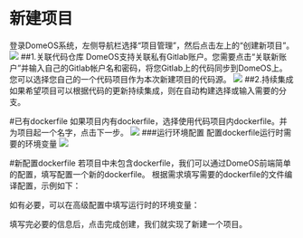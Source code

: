 # 新建项目



登录DomeOS系统，左侧导航栏选择“项目管理”，然后点击左上的“创建新项目”。
![](http://881471b33d4f9.cdn.sohucs.com/q_mini/newproject1.jpg)
##1.关联代码仓库
DomeOS支持关联私有Gitlab账户。您需要点击“关联新账户”并输入自己的Gitlab帐户名和密码，将您Gitlab上的代码同步到DomeOS上。您可以选择您自己的一个代码项目作为本次新建项目的代码源。
![](http://881471b33d4f9.cdn.sohucs.com/q_mini/newproject2.jpg)
##2.持续集成
如果希望项目可以根据代码的更新持续集成，则在自动构建选择或输入需要的分支。

#已有dockerfile
如果项目内有dockerfile，选择使用代码项目内dockerfile。并为项目起一个名字，点击下一步。
![](http://881471b33d4f9.cdn.sohucs.com/q_mini/newproject3.jpg)
###运行环境配置
配置dockerfile运行时需要的环境变量
![](http://881471b33d4f9.cdn.sohucs.com/q_mini/newproject4.jpg)

#新配置dockerfile
若项目中未包含dockerfile，我们可以通过DomeOS前端简单的配置，填写配置一个新的dockerfile。
根据需求填写需要的dockerfile的文件编译配置，示例如下：
[](http://881471b33d4f9.cdn.sohucs.com/q_mini/newproject5.jpg)

如有必要，可以在高级配置中填写运行时的环境变量：
[](http://881471b33d4f9.cdn.sohucs.com/q_mini/newproject6.jpg)

填写完必要的信息后，点击完成创建，我们就实现了新建一个项目。